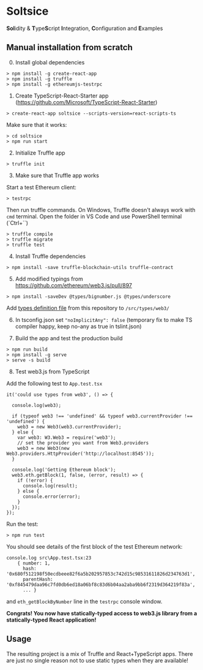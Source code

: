 Soltsice
==========

**Sol**idity & **T**ype**S**cript **I**ntegration, **C**onfiguration and **E**xamples

Manual installation from scratch
------------------

0. Install global dependencies

```
> npm install -g create-react-app
> npm install -g truffle
> npm install -g ethereumjs-testrpc
```

1. Create TypeScript-React-Starter app (https://github.com/Microsoft/TypeScript-React-Starter)

```
> create-react-app soltsice --scripts-version=react-scripts-ts
```

Make sure that it works:

```
> cd soltsice
> npm run start
```

2. Initialize Truffle app

```
> truffle init
```

3. Make sure that Truffle app works

Start a test Ethereum client:

```
> testrpc
```

Then run truffle commands. On Windows, Truffle doesn't always work with `cmd` terminal. Open the folder in VS Code and use PowerShell terminal (`Ctrl+\``)

```
> truffle compile
> truffle migrate
> truffle test
```

4. Install Truffle dependencies

```
> npm install -save truffle-blockchain-utils truffle-contract
```


5. Add modified typings from https://github.com/ethereum/web3.js/pull/897

```
> npm install -saveDev @types/bignumber.js @types/underscore
```

Add [types definition file](https://github.com/dbrainio/Soltsice/blob/master/src/types/web3/index.d.ts) from this repository to `/src/types/web3/`

6. In tsconfig.json set `"noImplicitAny": false` (temporary fix to make TS compiler happy, keep no-any as true in tslint.json)

7. Build the app and test the production build

```
> npm run build
> npm install -g serve
> serve -s build
```

8. Test web3.js from TypeScript

Add the following test to `App.test.tsx`

```
it('could use types from web3', () => {
  
  console.log(web3);

  if (typeof web3 !== 'undefined' && typeof web3.currentProvider !== 'undefined') {
    web3 = new Web3(web3.currentProvider);
  } else {
    var web3: W3.Web3 = require('web3');
    // set the provider you want from Web3.providers
    web3 = new Web3(new Web3.providers.HttpProvider('http://localhost:8545'));
  }

  console.log('Getting Ethereum block');
  web3.eth.getBlock(1, false, (error, result) => {
    if (!error) {
      console.log(result);
    } else {
      console.error(error);
    }
  });
});

```

Run the test:

```
> npm run test
```


You should see details of the first block of the test Ethereum network:

```
console.log src\App.test.tsx:23
    { number: 1,
      hash: '0x680f512198f50ecdbeee82f6a5b202957853c742d15c98531611826d234763d1',
      parentHash: '0xf845479daa96c7fd0db6ed18a06bf8c83d6b04aa2aba9bb6f2319d364219f83a',
      ... }
```

and `eth_getBlockByNumber` line in the `testrpc` console window.

**Congrats! You now have statically-typed access to web3.js library from a statically-typed React application!**


Usage
----------------------

The resulting project is a mix of Truffle and React+TypeScript apps. 
There are just no single reason not to use static types when they are available!




